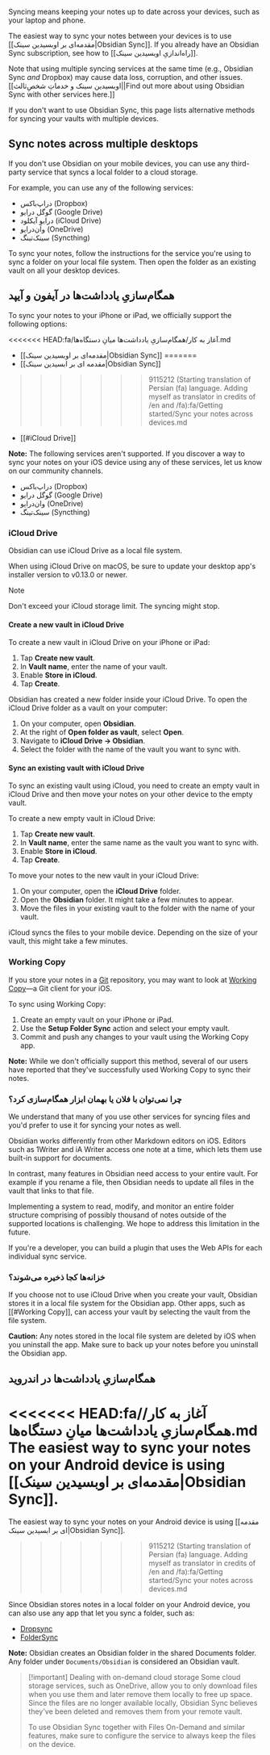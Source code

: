 Syncing means keeping your notes up to date across your devices, such as your laptop and phone.

The easiest way to sync your notes between your devices is to use [[مقدمه‌ای بر اوبسیدین سینک|Obsidian Sync]]. If you already have an Obsidian Sync subscription, see how to [[راه‌اندازیِ اوبسیدین سینک]].


Note that using multiple syncing services at the same time (e.g., Obsidian Sync _and_ Dropbox) may cause data loss, corruption, and other issues. [[اوبسیدین سینک و خدماتِ شخصِ‌ثالث||Find out more about using Obsidian Sync with other services here.]]

If you don't want to use Obsidian Sync, this page lists alternative methods for syncing your vaults with multiple devices.

## Sync notes across multiple desktops

If you don't use Obsidian on your mobile devices, you can use any third-party service that syncs a local folder to a cloud storage.

For example, you can use any of the following services:

- دراپ‌باکس (Dropbox)
- گوگل درایو (Google Drive)
- درایوِ آیکلود (iCloud Drive)
- وان‌درایو (OneDrive)
- سینک‌تینگ (Syncthing)

To sync your notes, follow the instructions for the service you're using to sync a folder on your local file system. Then open the folder as an existing vault on all your desktop devices.

## همگام‌سازیِ یادداشت‌ها در آیفون و آیپد

To sync your notes to your iPhone or iPad, we officially support the following options:

<<<<<<< HEAD:fa/آغاز به کار/همگام‌سازیِ یادداشت‌ها میانِ دستگاه‌ها.md
- [[مقدمه‌ای بر اوبسیدین سینک|Obsidian Sync]]
=======
- [[مقدمه ای بر ابسیدین سینک|Obsidian Sync]]
>>>>>>> 9115212 (Starting translation of Persian (fa) language. Adding myself as translator in credits of /en and /fa):fa/Getting started/Sync your notes across devices.md
- [[#iCloud Drive]]

**Note:** The following services aren't supported. If you discover a way to sync your notes on your iOS device using any of these services, let us know on our community channels.

- دراپ‌باکس (Dropbox)
- گوگل درایو (Google Drive)
- وان‌درایو (OneDrive)
- سینک‌تینگ (Syncthing)
### iCloud Drive

Obsidian can use iCloud Drive as a local file system.

When using iCloud Drive on macOS, be sure to update your desktop app's installer version to v0.13.0 or newer.

> [!note]
> Don't exceed your iCloud storage limit. The syncing might stop.

#### Create a new vault in iCloud Drive

To create a new vault in iCloud Drive on your iPhone or iPad:

1. Tap **Create new vault**.
2. In **Vault name**, enter the name of your vault.
3. Enable **Store in iCloud**.
4. Tap **Create**.

Obsidian has created a new folder inside your iCloud Drive. To open the iCloud Drive folder as a vault on your computer:

1. On your computer, open **Obsidian**.
2. At the right of **Open folder as vault**, select **Open**.
3. Navigate to **iCloud Drive → Obsidian**.
4. Select the folder with the name of the vault you want to sync with.

#### Sync an existing vault with iCloud Drive

To sync an existing vault using iCloud, you need to create an empty vault in iCloud Drive and then move your notes on your other device to the empty vault.

To create a new empty vault in iCloud Drive:

1. Tap **Create new vault**.
2. In **Vault name**, enter the same name as the vault you want to sync with.
3. Enable **Store in iCloud**.
4. Tap **Create**.

To move your notes to the new vault in your iCloud Drive:

1. On your computer, open the **iCloud Drive** folder.
2. Open the **Obsidian** folder. It might take a few minutes to appear.
3. Move the files in your existing vault to the folder with the name of your vault.

iCloud syncs the files to your mobile device. Depending on the size of your vault, this might take a few minutes.

### Working Copy

If you store your notes in a [Git](https://git-scm.com/) repository, you may want to look at [Working Copy](https://apps.apple.com/us/app/working-copy-git-client/id896694807)—a Git client for your iOS.

To sync using Working Copy:

1. Create an empty vault on your iPhone or iPad.
2. Use the **Setup Folder Sync** action and select your empty vault.
3. Commit and push any changes to your vault using the Working Copy app.

**Note:** While we don't officially support this method, several of our users have reported that they've successfully used Working Copy to sync their notes.

### چرا نمی‌توان با فلان یا بهمان ابزار همگام‌سازی کرد؟

We understand that many of you use other services for syncing files and you'd prefer to use it for syncing your notes as well.

Obsidian works differently from other Markdown editors on iOS. Editors such as 1Writer and iA Writer access one note at a time, which lets them use built-in support for documents.

In contrast, many features in Obsidian need access to your entire vault. For example if you rename a file, then Obsidian needs to update all files in the vault that links to that file.

Implementing a system to read, modify, and monitor an entire folder structure comprising of possibly thousand of notes outside of the supported locations is challenging. We hope to address this limitation in the future.

If you're a developer, you can build a plugin that uses the Web APIs for each individual sync service.

### خزانه‌ها کجا ذخیره می‌شوند؟

If you choose not to use iCloud Drive when you create your vault, Obsidian stores it in a local file system for the Obsidian app. Other apps, such as [[#Working Copy]], can access your vault by selecting the vault from the file system.

**Caution:** Any notes stored in the local file system are deleted by iOS when you uninstall the app. Make sure to back up your notes before you uninstall the Obsidian app.

## همگام‌سازیِ یادداشت‌ها در اندروید

<<<<<<< HEAD:fa/آغاز به کار/همگام‌سازیِ یادداشت‌ها میانِ دستگاه‌ها.md
The easiest way to sync your notes on your Android device is using [[مقدمه‌ای بر اوبسیدین سینک|Obsidian Sync]].
=======
The easiest way to sync your notes on your Android device is using [[مقدمه ای بر ابسیدین سینک|Obsidian Sync]].
>>>>>>> 9115212 (Starting translation of Persian (fa) language. Adding myself as translator in credits of /en and /fa):fa/Getting started/Sync your notes across devices.md

Since Obsidian stores notes in a local folder on your Android device, you can also use any app that let you sync a folder, such as:

- [Dropsync](https://play.google.com/store/apps/details?id=com.ttxapps.dropsync)
- [FolderSync](https://play.google.com/store/apps/details?id=dk.tacit.android.foldersync.lite)

**Note:** Obsidian creates an Obsidian folder in the shared Documents folder. Any folder under `Documents/Obsidian` is considered an Obsidian vault.

> [!important] Dealing with on-demand cloud storage
> Some cloud storage services, such as OneDrive, allow you to only download files when you use them and later remove them locally to free up space. Since the files are no longer available locally, Obsidian Sync believes they've been deleted and removes them from your remote vault.
>
> To use Obsidian Sync together with Files On-Demand and similar features, make sure to configure the service to always keep the files on the device.

